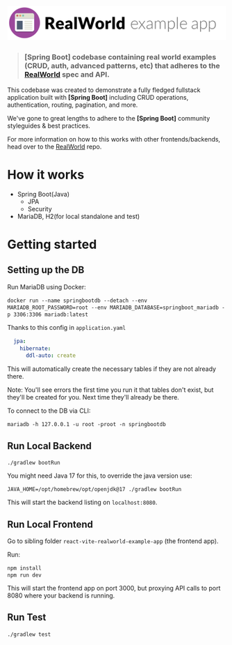# ![RealWorld Example App](logo.png)

> ### [Spring Boot] codebase containing real world examples (CRUD, auth, advanced patterns, etc) that adheres to the [RealWorld](https://github.com/gothinkster/realworld) spec and API.


This codebase was created to demonstrate a fully fledged fullstack application built with **[Spring Boot]** including CRUD operations, authentication, routing, pagination, and more.

We've gone to great lengths to adhere to the **[Spring Boot]** community styleguides & best practices.

For more information on how to this works with other frontends/backends, head over to the [RealWorld](https://github.com/gothinkster/realworld) repo.


# How it works

- Spring Boot(Java)
  - JPA
  - Security
- MariaDB, H2(for local standalone and test)

# Getting started

## Setting up the DB

Run MariaDB using Docker:
```shell
docker run --name springbootdb --detach --env MARIADB_ROOT_PASSWORD=root --env MARIADB_DATABASE=springboot_mariadb -p 3306:3306 mariadb:latest
```

Thanks to this config in `application.yaml`
```yaml
  jpa:
    hibernate:
      ddl-auto: create
```
This will automatically create the necessary tables if they are not already there.

Note: You'll see errors the first time you run it that tables don't exist, but they'll be created for you.
Next time they'll already be there.

To connect to the DB via CLI:
```shell
mariadb -h 127.0.0.1 -u root -proot -n springbootdb
```

## Run Local Backend
```shell
./gradlew bootRun
```

You might need Java 17 for this, to override the java version use:
```shell
JAVA_HOME=/opt/homebrew/opt/openjdk@17 ./gradlew bootRun
```

This will start the backend listing on `localhost:8080`. 

## Run Local Frontend

Go to sibling folder `react-vite-realworld-example-app` (the frontend app).

Run:
```shell
npm install
npm run dev
```

This will start the frontend app on port 3000, but proxying API calls to port 8080 where your backend is running.

## Run Test
```shell
./gradlew test
```